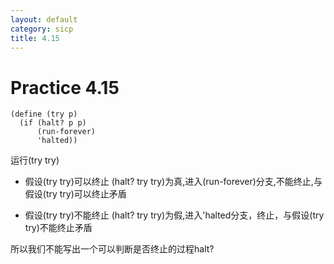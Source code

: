 ```yaml
---
layout: default
category: sicp
title: 4.15
---
```


# Practice 4.15

    (define (try p)
      (if (halt? p p)
          (run-forever)
          'halted))

运行(try try)

+ 假设(try try)可以终止
  (halt? try try)为真,进入(run-forever)分支,不能终止,与假设(try try)可以终止矛盾

+ 假设(try try)不能终止
  (halt? try try)为假,进入'halted分支，终止，与假设(try try)不能终止矛盾
  
所以我们不能写出一个可以判断是否终止的过程halt?

